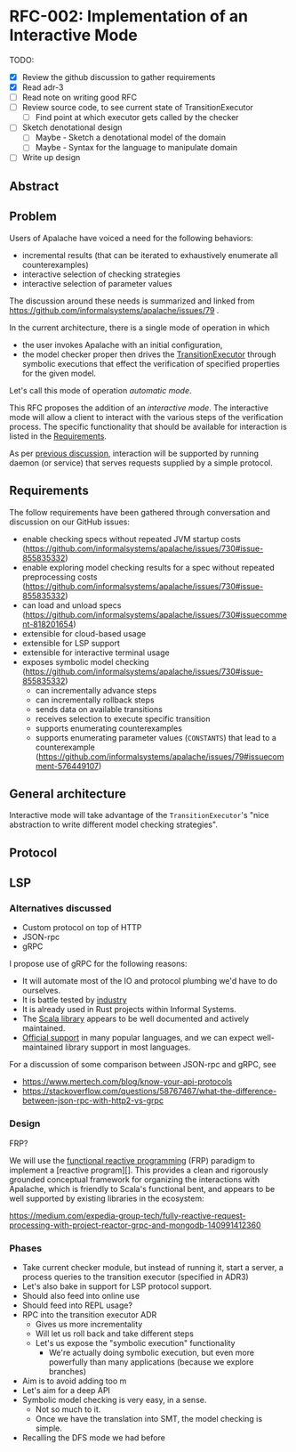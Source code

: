 # RFC-002: Implementation of an Interactive Mode

TODO:

- [x] Review the github discussion to gather requirements
- [x] Read adr-3
- [ ] Read note on writing good RFC
- [ ] Review source code, to see current state of TransitionExecutor
    - [ ] Find point at which executor gets called by the checker
- [ ] Sketch denotational design
  - [ ] Maybe - Sketch a denotational model of the domain
  - [ ] Maybe - Syntax for the language to manipulate domain
- [ ] Write up design

## Abstract

## Problem

Users of Apalache have voiced a need for the following behaviors:

- incremental results (that can be iterated to exhaustively enumerate all counterexamples)
- interactive selection of checking strategies
- interactive selection of parameter values

The discussion around these needs is summarized and linked from 
https://github.com/informalsystems/apalache/issues/79 .

In the current architecture, there is a single mode of operation in which 

- the user invokes Apalache with an initial configuration,
- the model checker proper then drives the
  [TransitionExecutor](../../src/adr/003adr-trex.md) through symbolic executions
  that effect the verification of specified properties for the given model.

Let's call this mode of operation *automatic mode*. 

This RFC proposes the addition of an *interactive mode*. The interactive mode
will allow a client to interact with the various steps of the verification
process. The specific functionality that should be available for interaction is
listed in the [Requirements](#requirements).

As per [previous
discussion](https://github.com/informalsystems/apalache/issues/730#issue-855835332),
interaction will be supported by running daemon (or service) that serves
requests supplied by a simple protocol.

## Requirements

The follow requirements have been gathered through conversation and discussion
on our GitHub issues:

- enable checking specs without repeated JVM startup costs
  (https://github.com/informalsystems/apalache/issues/730#issue-855835332)
- enable exploring model checking results for a spec without repeated
  preprocessing costs
  (https://github.com/informalsystems/apalache/issues/730#issue-855835332) 
- can load and unload specs (https://github.com/informalsystems/apalache/issues/730#issuecomment-818201654)
- extensible for cloud-based usage
- extensible for LSP support
- extensible for interactive terminal usage
- exposes symbolic model checking (https://github.com/informalsystems/apalache/issues/730#issue-855835332)
  - can incrementally advance steps
  - can incrementally rollback steps
  - sends data on available transitions
  - receives selection to execute specific transition
  - supports enumerating counterexamples
  - supports enumerating parameter values (`CONSTANTS`) that lead to a counterexample (https://github.com/informalsystems/apalache/issues/79#issuecomment-576449107)

## General architecture

Interactive mode will take advantage of the `TransitionExecutor`'s "nice
abstraction to write different model checking strategies".

## Protocol

## LSP 

### Alternatives discussed

- Custom protocol on top of HTTP
- JSON-rpc
- gRPC

I propose use of gRPC for the following reasons:

- It will automate most of the IO and protocol plumbing we'd have to do
  ourselves.
- It is battle tested by [industry](https://grpc.io/)
- It is already used in Rust projects within Informal Systems.
- The [Scala library](https://scalapb.github.io/docs/grpc/) appears to be well documented and actively maintained.
- [Official support](https://grpc.io/docs/languages/) in many popular languages,
  and we can expect well-maintained library support in most languages.

For a discussion of some comparison between JSON-rpc and gRPC, see

- https://www.mertech.com/blog/know-your-api-protocols
- https://stackoverflow.com/questions/58767467/what-the-difference-between-json-rpc-with-http2-vs-grpc

### Design

FRP?

We will use the [functional reactive programming][frp] (FRP) paradigm to
implement a [reactive program][]. This provides a clean and rigorously grounded
conceptual framework for organizing the interactions with Apalache, which is
friendly to Scala's functional bent, and appears to be well supported by existing libraries in
the ecosystem: 

https://medium.com/expedia-group-tech/fully-reactive-request-processing-with-project-reactor-grpc-and-mongodb-140991412360

[reactive programming]: https://en.wikipedia.org/wiki/Reactive_programming
[frp]: https://en.wikipedia.org/wiki/Functional_reactive_programming

### Phases

- Take current checker module, but instead of running it, start a server, a process queries to the transition executor (specified in ADR3)
- Let's also bake in support for LSP protocol support.
- Should also feed into online use
- Should feed into REPL usage?
- RPC into the transition executor ADR
  - Gives us more incrementality
  - Will let us roll back and take different steps
  - Let's us expose the "symbolic execution" functionality
    - We're actually doing symbolic execution, but even more powerfully than many applications (because we explore branches)
- Aim is to avoid adding too m
- Let's aim for a deep API
- Symbolic model checking is very easy, in a sense.
  - Not so much to it.
  - Once we have the translation into SMT, the model checking is simple.
- Recalling the DFS mode we had before
